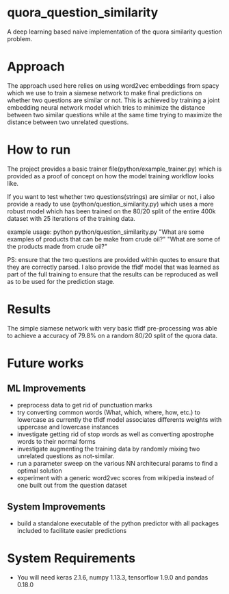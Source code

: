 # quora_question_similarity
A deep learning based naive implementation of the quora similarity question problem.

# Approach
The approach used here relies on using word2vec embeddings from spacy which we use to train a siamese network to make final predictions on whether two questions are similar or not. This is achieved by training a joint embedding neural network model which tries to minimize the distance between two similar questions while at the same time trying to maximize the distance between two unrelated questions.

# How to run
The project provides a basic trainer file(python/example_trainer.py) which is provided as a proof of concept on how the model training workflow looks like.

If you want to test whether two questions(strings) are similar or not, i also provide a ready to use (python/question_similarity.py) which uses a more robust model which has been trained on the 80/20 split of the entire 400k dataset with 25 iterations of the training data.

example usage: python python/question_similarity.py "What are some examples of products that can be make from crude oil?" "What are some of the products made from crude oil?"

PS: ensure that the two questions are provided within quotes to ensure that they are correctly parsed.
I also provide the tfidf model that was learned as part of the full training to ensure that the results can be reproduced as well as to be used for the prediction stage.


# Results
The simple siamese network with very basic tfidf pre-processing was able to achieve a accuracy of 79.8% on a random 80/20 split of the quora data.

# Future works
## ML Improvements
- preprocess data to get rid of punctuation marks
- try converting common words (What, which, where, how, etc.) to lowercase as currently the tfidf model associates differents weights with uppercase and lowercase instances
- investigate getting rid of stop words as well as converting apostrophe words to their normal forms
- investigate augmenting the training data by randomly mixing two unrelated questions as not-similar.
- run a parameter sweep on the various NN architecural params to find a optimal solution
- experiment with a generic word2vec scores from wikipedia instead of one built out from the question dataset

## System Improvements
- build a standalone executable of the python predictor with all packages included to facilitate easier predictions

# System Requirements
- You will need keras 2.1.6, numpy 1.13.3, tensorflow 1.9.0 and pandas 0.18.0
